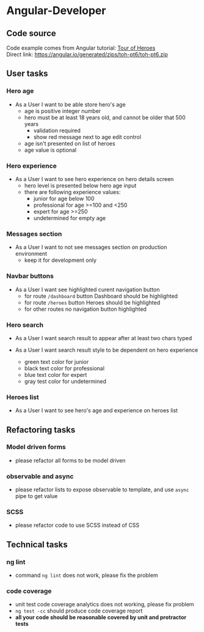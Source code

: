 # Angular-Developer

## Code source
Code example comes from Angular tutorial: [Tour of Heroes](https://angular.io/tutorial)<br>
Direct link: https://angular.io/generated/zips/toh-pt6/toh-pt6.zip

## User tasks

### Hero age

- As a User I want to be able store hero's age
  - age is positive integer number
  - hero must be at least 18 years old, and cannot be older that 500 years
    - validation required
    - show red message next to age edit control
  - age isn't presented on list of heroes
  - age value is optional
  
### Hero experience

- As a User I want to see hero experience on hero details screen
  - hero level is presented below hero age input
  - there are following experience values:
    - junior for age below 100
    - professional for age >=100 and <250
    - expert for age >=250
    - undetermined for empty age
    
### Messages section
- As a User I want to not see messages section on production environment
  - keep it for development only
  
### Navbar buttons
- As a User I want see highlighted curent navigation button
  - for route `/dashboard` button Dashboard should be highlighted
  - for route `/heroes` button Heroes should be highlighted
  - for other routes no navigation button highlighted

### Hero search
- As a User I want search result to appear after at least two chars typed

- As a User I want search result style to be dependent on hero experience
  - green text color for junior
  - black text color for professional
  - blue  text color for expert
  - gray test color for undetermined

### Heroes list
- As a User I want to see hero's age and experience on heroes list

## Refactoring tasks

### Model driven forms
- please refactor all forms to be model driven

### observable and async
- please refactor lists to expose observable to template, and use `async` pipe to get value

### SCSS
- please refactor code to use SCSS instead of CSS

## Technical tasks

### ng lint
- command `ng lint` does not work, please fix the problem

### code coverage
- unit test code coverage analytics does not working, please fix problem
- `ng test -cc` should produce code coverage report
- **all your code should be reasonable covered by unit and protractor tests**
